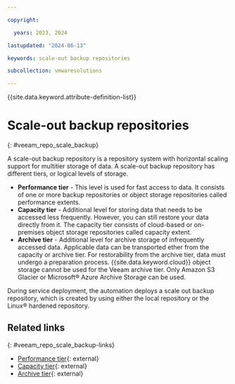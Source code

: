 ```yaml
---

copyright:

  years: 2023, 2024

lastupdated: "2024-06-13"

keywords: scale-out backup repositories

subcollection: vmwaresolutions

---
```


{{site.data.keyword.attribute-definition-list}}

# Scale-out backup repositories
{: #veeam_repo_scale_backup}

A scale-out backup repository is a repository system with horizontal scaling support for multitier storage of data. A scale-out backup repository has different tiers, or logical levels of storage.
* **Performance tier** - This level is used for fast access to data. It consists of one or more backup repositories or object storage repositories called performance extents.
* **Capacity tier** - Additional level for storing data that needs to be accessed less frequently. However, you can still restore your data directly from it. The capacity tier consists of cloud-based or on-premises object storage repositories called capacity extent.
* **Archive tier** - Additional level for archive storage of infrequently accessed data. Applicable data can be transported ether from the capacity or archive tier. For restorability from the archive tier, data must undergo a preparation process. {{site.data.keyword.cloud}} object storage cannot be used for the Veeam archive tier. Only Amazon S3 Glacier or Microsoft® Azure Archive Storage can be used.

During service deployment, the automation deploys a scale out backup repository, which is created by using either the local repository or the Linux® hardened repository.

## Related links
{: #veeam_repo_scale_backup-links}

* [Performance tier](https://helpcenter.veeam.com/docs/backup/vsphere/backup_repository_sobr_extents.html?ver=120){: external}
* [Capacity tier](https://helpcenter.veeam.com/docs/backup/vsphere/capacity_tier.html?ver=120){: external}
* [Archive tier](https://helpcenter.veeam.com/docs/backup/vsphere/archive_tier.html?ver=120){: external}
